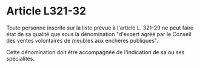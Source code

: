 # Article L321-32

Toute personne inscrite sur la liste prévue à l'article L. 321-29 ne peut faire état de sa qualité que sous la dénomination "d'expert agréé par le Conseil des ventes volontaires de meubles aux enchères publiques".

Cette dénomination doit être accompagnée de l'indication de sa ou ses spécialités.
